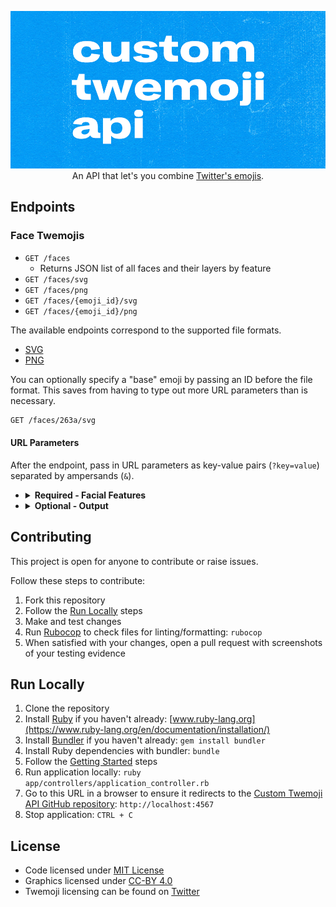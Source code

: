 <p align="center">
  <img
    src="assets/header.png"
    alt="Custom Twemoji API logo"
    title="Custom Twemoji API logo"
  />
  An API that let's you combine <a href="https://twemoji.twitter.com">Twitter's emojis<a/>.
</p>

## Endpoints

### Face Twemojis

- `GET /faces`
  - Returns JSON list of all faces and their layers by feature
- `GET /faces/svg`
- `GET /faces/png`
- `GET /faces/{emoji_id}/svg`
- `GET /faces/{emoji_id}/png`

The available endpoints correspond to the supported file formats.

- [SVG](https://www.w3schools.com/graphics/svg_intro.asp)
- [PNG](https://www.lifewire.com/png-file-2622803)

You can optionally specify a "base" emoji by passing an ID before the file format. This saves from having to type out more URL parameters than is necessary.

```txt
GET /faces/263a/svg
```

#### URL Parameters

After the endpoint, pass in URL parameters as key-value pairs (`?key=value`) separated by ampersands (`&`).

- <details>
  <summary><b>Required - Facial Features</b></summary>
  <br>

    - Key: facial feature
    - Value: emoji ID

  <br>

  Each feature is a layer and the order in which they're stacked impacts what will be seen or hidden in the output emoji. This is the list of features in default stacking order from bottom to top.

  1. head
  1. headwear
  1. cheeks
  1. mouth
  1. nose
  1. eyes
  1. eyewear
  1. other

  <br>

  If you want to specify your own stacking order, pass in the key-value pair `order=manual` anywhere in the request. The stacking will follow the order you pass in parameters, with the first parameter being at the bottom.

  ##### Example

  If you want...

  - the eyes of [263a](https://unicode-table.com/en/263A) ☺️
  - the mouth of [2639](https://unicode-table.com/en/2639/) ☹️
  - the eyewear of [1f978](https://unicode-table.com/en/1F978/) 🥸

  <br>

  Your request will look like this:

  ```txt
  /faces/png?eyes=263a&mouth=2639&eyewear=1f978

  # Spaced out for easy reading
  /faces /png ? eyes=263a & mouth=2639 & eyewear=1f978
  ```

  If you want the eyes to be above the eyewear, add in `order=manual` and move eyes in front of eyewear:

  ```txt
  /faces/png?mouth=2639&eyewear=1f978&eyes=263a&order=manual

  # Spaced out for easy reading
  /faces /png ? mouth=2639 & eyewear=1f978 & eyes=263a & order=manual
  ```

- <details>
  <summary><b>Optional - Output</b></summary>
  <br>

  By default the output emoji is displayed as an image for easy viewing. If you want to specify another option put it anywhere in your request.

  ##### JSON (`output=json`)

  File format is returned as `resource` and also includes licensing information. PNGs are returned as [Base64](https://developer.mozilla.org/en-US/docs/Glossary/Base64).

  ##### Download (`output=download`)

  The default name of the file returned is a modified version of your request parameters. The equals signs (`=`) and ampersands (`&`) are replaced with a minus sign (`-`) and these characters `_-_`

  ##### Filename

  If you want to name your download file, pass in `filename=` with a value of your choosing.

  ###### Example

  Request:

  ```txt
  /faces/263a/png?download=true&filename=amazing_emoji
  ```

  File returned: `amazing_emoji.png`

</details>

## Contributing

This project is open for anyone to contribute or raise issues.

Follow these steps to contribute:

1. Fork this repository
1. Follow the [Run Locally](#run-locally) steps
1. Make and test changes
1. Run [Rubocop](https://rubocop.org) to check files for linting/formatting: `rubocop`
1. When satisfied with your changes, open a pull request with screenshots of your testing evidence

## Run Locally

1. Clone the repository
1. Install [Ruby](https://www.ruby-lang.org/en/) if you haven't already: [www.ruby-lang.org](https://www.ruby-lang.org/en/documentation/installation/)
1. Install [Bundler](https://bundler.io/) if you haven't already: `gem install bundler`
1. Install Ruby dependencies with bundler: `bundle`
1. Follow the [Getting Started](#getting-started) steps
1. Run application locally: `ruby app/controllers/application_controller.rb`
1. Go to this URL in a browser to ensure it redirects to the [Custom Twemoji API GitHub repository](https://github.com/blakegearin/custom-twemoji-api): `http://localhost:4567`
1. Stop application: `CTRL + C`

## License

- Code licensed under [MIT License](LICENSE)
- Graphics licensed under [CC-BY 4.0](https://creativecommons.org/licenses/by/4.0/)
- Twemoji licensing can be found on [Twitter](https://twemoji.twitter.com)
